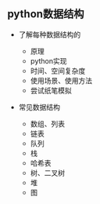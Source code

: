 ## python数据结构

* 了解每种数据结构的
    * 原理
    * python实现
    * 时间、空间复杂度
    * 使用场景、使用方法
    * 尝试纸笔模拟
    

* 常见数据结构
    * 数组、列表
    * 链表
    * 队列
    * 栈
    * 哈希表
    * 树、二叉树
    * 堆
    * 图

